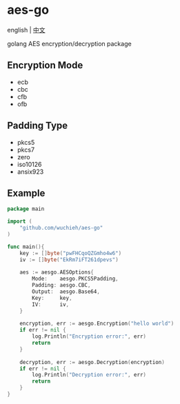 # aes-go

english | [中文](README_TW.md)

golang AES encryption/decryption package

## Encryption Mode

* ecb
* cbc
* cfb
* ofb

## Padding Type

* pkcs5
* pkcs7
* zero
* iso10126
* ansix923

## Example

```go
package main

import (
    "github.com/wuchieh/aes-go"
)

func main(){
    key := []byte("pwFHCqoQZGmho4w6")
    iv := []byte("EkRm7iFT261dpevs")
    
    aes := aesgo.AESOptions{
        Mode:    aesgo.PKCS5Padding,
        Padding: aesgo.CBC,
        Output:  aesgo.Base64,
        Key:     key,
        IV:      iv,
    }
    
    encryption, err := aesgo.Encryption("hello world")
    if err != nil {
        log.Println("Encryption error:", err)
        return
    }
    
    decryption, err := aesgo.Decryption(encryption)
    if err != nil {
        log.Println("Decryption error:", err)
        return
    }
}
```
